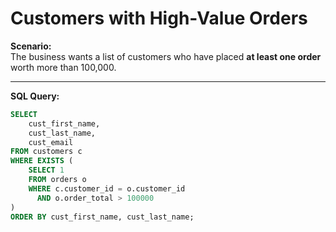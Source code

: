 # Customers with High-Value Orders

**Scenario:**  
The business wants a list of customers who have placed **at least one order** worth more than 100,000.

---

**SQL Query:**
```sql
SELECT 
    cust_first_name, 
    cust_last_name, 
    cust_email
FROM customers c
WHERE EXISTS (
    SELECT 1
    FROM orders o
    WHERE c.customer_id = o.customer_id
      AND o.order_total > 100000
)
ORDER BY cust_first_name, cust_last_name;
